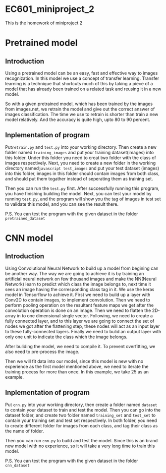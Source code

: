 # EC601_miniproject_2
This is the homework of miniproject 2

# Pretrained model
## Introduction
Using a pretrained model can be an easy, fast and effective way to images recognization. In this model we use a concept of transfer learning.
Transfer learning is a technique that shortcuts much of this by taking a piece of a model that has already been trained on a related task and reusing it in a new model. 

So with a given pretrained model, which has been trained by the images from images.net, we retrain the model and give out the correct answer of images classification. The time we use to retrain is shorter than train a new model relatively. And the accuracy is quite high, upto 80 to 90 percent.

## Inplementation of program
Put```retrain.py``` and ```test.py``` into your working directory. Then create a new folder named ```training_images``` and put your training dataset(images) into this folder. Under this folder you need to creat two folder with the class of images respectively. Next, you need to create a new folder in the working directory named```javascript test_images``` and put your test dataset (images) into this folder, images in this folder should contain images from both class, and should put them togather instead of seperating them as training set.

Then you can run the ```test.py``` first. After successfully running this program, you have finishing building the model. Next, you can test your model by running  ```test.py```, and the program will show you the tag of images in test set to validate this model, and you can see the result there.

P.S. You can test the program with the given dataset in the folder ```pretrained_dataset```


# CNN model
## Introduction
Using Convolutional Neural Network to build up a model from begining can be another way. The way we are going to achieve it is by training an artificial neural network on few thousand images and make the NN(Neural Network) learn to predict which class the image belongs to, next time it sees an image having the corresponding class tag in it. We use the keras model in Tensorflow to achieve it.
First we need to build up a layer with Conv2D to contain images, to implement convolution. Then we need to perform pooling operation on the resultant feature maps we get after the convolution operation is done on an image. Then we need to flatten the 2D-array in to one dimensional single vector. Following, we need to create a fully connected layer, and to this layer we are going to connect the set of nodes we got after the flattening step, these nodes will act as an input layer to these fully-connected layers. Finally we need to bulid an output layer with only one unit to indicate the class which the image belongs. 

After buliding the model, we need to compile it. To prevent overfitting, we also need to pre-process the image.

Then we will fit data into our model, since this model is new with no experience as the first model mentioned above, we need to iterate the training process for more than once. In this example, we take 25 as an example.

## Inplementation of program
Put ```cnn.py``` into your working directory, then create a folder named ```dataset``` to contain your dataset to train and test the model. Then you can go into the dataset folder, and create two folder named ```training_set``` and ```test_set``` to contain your training set and test set respectively. In both folder, you need to create different folder for images from each class, and tag their class as the name of folder.

Then you can run ```cnn.py``` to build and test the model. Since this is an brand new model with no experience, so it will take a very long time to train this model.

P.S. You can test the program with the given dataset in the folder ```cnn_dataset```
